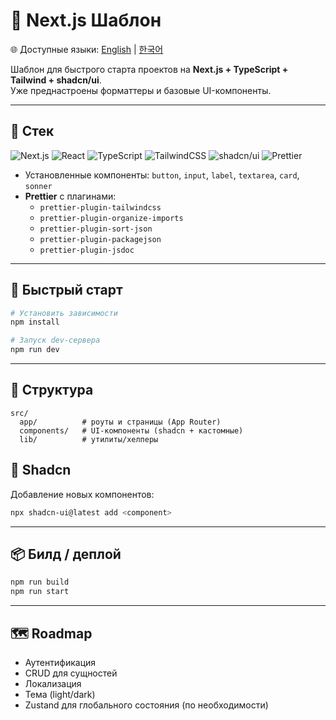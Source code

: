 # 🚀 Next.js Шаблон

🌐 Доступные языки: [English](./README.md) | [한국어](./README.ko.md)

Шаблон для быстрого старта проектов на **Next.js + TypeScript + Tailwind + shadcn/ui**.  
Уже преднастроены форматтеры и базовые UI-компоненты.

---

## 🔧 Стек

![Next.js](https://img.shields.io/badge/Next.js-14-black?logo=nextdotjs)
![React](https://img.shields.io/badge/React-18-20232a?logo=react)
![TypeScript](https://img.shields.io/badge/TypeScript-5-3178C6?logo=typescript&logoColor=white)
![TailwindCSS](https://img.shields.io/badge/TailwindCSS-3.4-38B2AC?logo=tailwindcss&logoColor=white)
![shadcn/ui](https://img.shields.io/badge/shadcn%2Fui-ready-000000?logo=radixui&logoColor=white)
![Prettier](https://img.shields.io/badge/Prettier-configured-F7B93E?logo=prettier&logoColor=000)

- Установленные компоненты: `button`, `input`, `label`, `textarea`, `card`, `sonner`
- **Prettier** с плагинами:
  - `prettier-plugin-tailwindcss`
  - `prettier-plugin-organize-imports`
  - `prettier-plugin-sort-json`
  - `prettier-plugin-packagejson`
  - `prettier-plugin-jsdoc`

---

## 🚀 Быстрый старт

```bash
# Установить зависимости
npm install

# Запуск dev-сервера
npm run dev
```

---

## 📂 Структура

```
src/
  app/          # роуты и страницы (App Router)
  components/   # UI-компоненты (shadcn + кастомные)
  lib/          # утилиты/хелперы
```

## 🎨 Shadcn

Добавление новых компонентов:

```bash
npx shadcn-ui@latest add <component>
```

---

## 📦 Билд / деплой

```bash
npm run build
npm run start
```

---

## 🗺️ Roadmap

- Аутентификация
- CRUD для сущностей
- Локализация
- Тема (light/dark)
- Zustand для глобального состояния (по необходимости)
